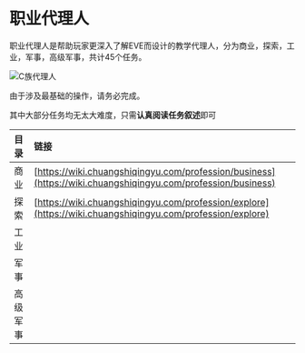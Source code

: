 # 职业代理人

职业代理人是帮助玩家更深入了解EVE而设计的教学代理人，分为商业，探索，工业，军事，高级军事，共计45个任务。

![C&#x65CF;&#x4EE3;&#x7406;&#x4EBA;](../.gitbook/assets/snipaste_2020-08-15_18-38-03.png)

由于涉及最基础的操作，请务必完成。

其中大部分任务均无太大难度，只需**认真阅读任务叙述**即可

| 目录 | 链接 |
| :--- | :--- |
| 商业 | [https://wiki.chuangshiqingyu.com/profession/business](https://wiki.chuangshiqingyu.com/profession/business) |
| 探索 | [https://wiki.chuangshiqingyu.com/profession/explore](https://wiki.chuangshiqingyu.com/profession/explore) |
| 工业 |  |
| 军事 |  |
| 高级军事 |  |

